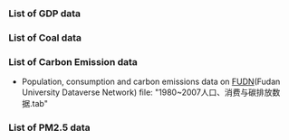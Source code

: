 ### List of GDP data

### List of Coal data

### List of Carbon Emission data

* Population, consumption and carbon emissions data on [FUDN](http://dvn.fudan.edu.cn/dvn/dv/RCCEYRD)(Fudan University Dataverse Network)
  file: "1980~2007人口、消费与碳排放数据.tab"

### List of PM2.5 data


